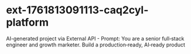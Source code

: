# ext-1761813091113-caq2cyl-platform
AI-generated project via External API - Prompt: You are a senior full‑stack engineer and growth marketer. Build a production‑ready, AI‑ready product
